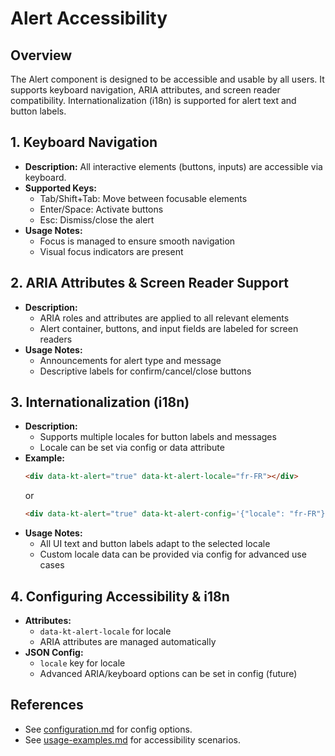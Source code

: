 # Alert Accessibility

## Overview
The Alert component is designed to be accessible and usable by all users. It supports keyboard navigation, ARIA attributes, and screen reader compatibility. Internationalization (i18n) is supported for alert text and button labels.

## 1. Keyboard Navigation
- **Description:** All interactive elements (buttons, inputs) are accessible via keyboard.
- **Supported Keys:**
  - Tab/Shift+Tab: Move between focusable elements
  - Enter/Space: Activate buttons
  - Esc: Dismiss/close the alert
- **Usage Notes:**
  - Focus is managed to ensure smooth navigation
  - Visual focus indicators are present

## 2. ARIA Attributes & Screen Reader Support
- **Description:**
  - ARIA roles and attributes are applied to all relevant elements
  - Alert container, buttons, and input fields are labeled for screen readers
- **Usage Notes:**
  - Announcements for alert type and message
  - Descriptive labels for confirm/cancel/close buttons

## 3. Internationalization (i18n)
- **Description:**
  - Supports multiple locales for button labels and messages
  - Locale can be set via config or data attribute
- **Example:**
  ```html
  <div data-kt-alert="true" data-kt-alert-locale="fr-FR"></div>
  ```
  or
  ```html
  <div data-kt-alert="true" data-kt-alert-config='{"locale": "fr-FR"}'></div>
  ```
- **Usage Notes:**
  - All UI text and button labels adapt to the selected locale
  - Custom locale data can be provided via config for advanced use cases

## 4. Configuring Accessibility & i18n
- **Attributes:**
  - `data-kt-alert-locale` for locale
  - ARIA attributes are managed automatically
- **JSON Config:**
  - `locale` key for locale
  - Advanced ARIA/keyboard options can be set in config (future)

## References
- See [configuration.md](./configuration.md) for config options.
- See [usage-examples.md](./usage-examples.md) for accessibility scenarios.